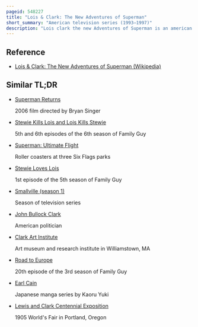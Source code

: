 ```yaml
---
pageid: 548227
title: "Lois & Clark: The New Adventures of Superman"
short_summary: "American television series (1993–1997)"
description: "Lois clark the new Adventures of Superman is an american Superhero - Drama - Television Series based on the Dc Comics character Superman created by Jerry Siegel and Joe Shuster. It stars dean Cain as superman Clark Kent and Teri Hatcher as Lois Lane. From september 12 1993 to june 14 1997 the Series was broadcast on Abc."
---
```


## Reference

- [Lois & Clark: The New Adventures of Superman (Wikipedia)](https://en.wikipedia.org/?curid=548227)

## Similar TL;DR

- [Superman Returns](/tldr/en/superman-returns)

  2006 film directed by Bryan Singer

- [Stewie Kills Lois and Lois Kills Stewie](/tldr/en/stewie-kills-lois-and-lois-kills-stewie)

  5th and 6th episodes of the 6th season of Family Guy

- [Superman: Ultimate Flight](/tldr/en/superman-ultimate-flight)

  Roller coasters at three Six Flags parks

- [Stewie Loves Lois](/tldr/en/stewie-loves-lois)

  1st episode of the 5th season of Family Guy

- [Smallville (season 1)](/tldr/en/smallville-season-1)

  Season of television series

- [John Bullock Clark](/tldr/en/john-bullock-clark)

  American politician

- [Clark Art Institute](/tldr/en/clark-art-institute)

  Art museum and research institute in Williamstown, MA

- [Road to Europe](/tldr/en/road-to-europe)

  20th episode of the 3rd season of Family Guy

- [Earl Cain](/tldr/en/earl-cain)

  Japanese manga series by Kaoru Yuki

- [Lewis and Clark Centennial Exposition](/tldr/en/lewis-and-clark-centennial-exposition)

  1905 World's Fair in Portland, Oregon
